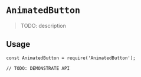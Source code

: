 # `AnimatedButton`

> TODO: description

## Usage

```
const AnimatedButton = require('AnimatedButton');

// TODO: DEMONSTRATE API
```
